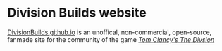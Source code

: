 # Division Builds website
[DivisionBuilds.github.io](https://divisionbuilds.github.io) is an unoffical, non-commercial, open-source, fanmade site for the community of the game [*Tom Clancy's The Divsion*](http://thedivisiongame.com)
